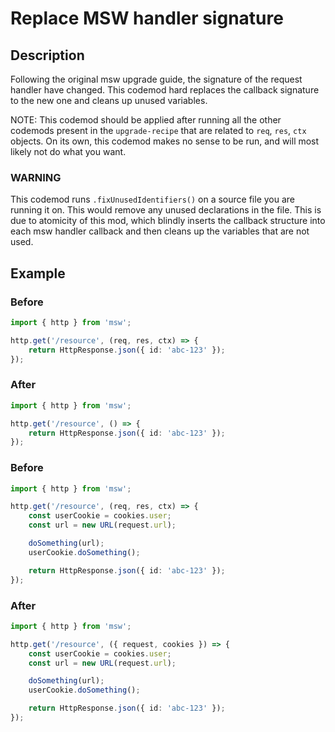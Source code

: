 # Replace MSW handler signature

## Description

Following the original msw upgrade guide, the signature of the request handler have changed. This codemod hard replaces the callback signature to the new one and cleans up unused variables.

NOTE: This codemod should be applied after running all the other codemods present in the `upgrade-recipe` that are related to `req`, `res`, `ctx` objects. On its own, this codemod makes no sense to be run, and will most likely not do what you want.

### WARNING

This codemod runs `.fixUnusedIdentifiers()` on a source file you are running it on. This would remove any unused declarations in the file. This is due to atomicity of this mod, which blindly inserts the callback structure into each msw handler callback and then cleans up the variables that are not used.

## Example

### Before

```ts
import { http } from 'msw';

http.get('/resource', (req, res, ctx) => {
	return HttpResponse.json({ id: 'abc-123' });
});
```

### After

```ts
import { http } from 'msw';

http.get('/resource', () => {
	return HttpResponse.json({ id: 'abc-123' });
});
```

### Before

```ts
import { http } from 'msw';

http.get('/resource', (req, res, ctx) => {
	const userCookie = cookies.user;
	const url = new URL(request.url);

	doSomething(url);
	userCookie.doSomething();

	return HttpResponse.json({ id: 'abc-123' });
});
```

### After

```ts
import { http } from 'msw';

http.get('/resource', ({ request, cookies }) => {
	const userCookie = cookies.user;
	const url = new URL(request.url);

	doSomething(url);
	userCookie.doSomething();

	return HttpResponse.json({ id: 'abc-123' });
});
```